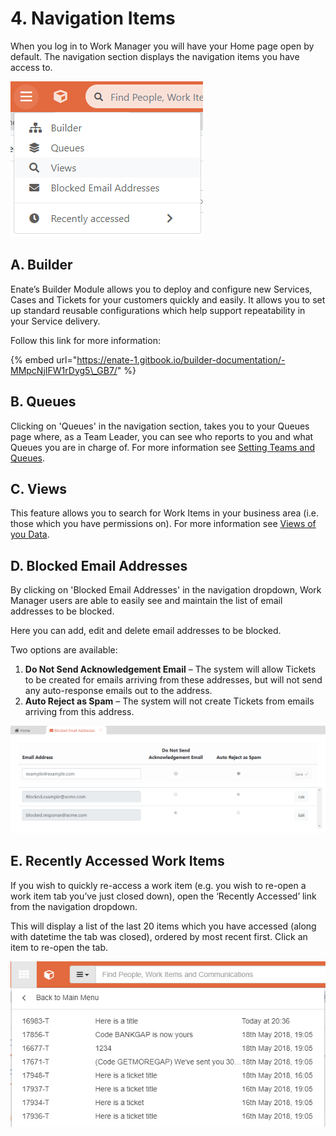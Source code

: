 # 4. Navigation Items

When you log in to Work Manager you will have your Home page open by default. The navigation section displays the navigation items you have access to.

![](.gitbook/assets/0%20%289%29.png)

## A. Builder

Enate’s Builder Module allows you to deploy and configure new Services, Cases and Tickets for your customers quickly and easily. It allows you to set up standard reusable configurations which help support repeatability in your Service delivery.

Follow this link for more information:

{% embed url="https://enate-1.gitbook.io/builder-documentation/-MMpcNjIFW1rDyg5\_GB7/" %}



## B. Queues

Clicking on 'Queues' in the navigation section, takes you to your Queues page where, as a Team Leader, you can see who reports to you and what Queues you are in charge of. For more information see [Setting Teams and Queues](2.-team-leader-setting-your-teams-and-queues.md).

## C. Views

This feature allows you to search for Work Items in your business area \(i.e. those which you have permissions on\). For more information see [Views of you Data](10.-views-of-your-data.md).

## D. Blocked Email Addresses

By clicking on 'Blocked Email Addresses' in the navigation dropdown, Work Manager users are able to easily see and maintain the list of email addresses to be blocked. 

Here you can add, edit and delete email addresses to be blocked.

Two options are available:

1. **Do Not Send Acknowledgement Email** – The system will allow Tickets to be created for emails arriving from these addresses, but will not send any auto-response emails out to the address.
2. **Auto Reject as Spam** – The system will not create Tickets from emails arriving from this address.

![](.gitbook/assets/2%20%281%29.png)

## E. Recently Accessed Work Items

If you wish to quickly re-access a work item \(e.g. you wish to re-open a work item tab you’ve just closed down\), open the ‘Recently Accessed’ link from the navigation dropdown.

This will display a list of the last 20 items which you have accessed \(along with datetime the tab was closed\), ordered by most recent first. Click an item to re-open the tab.

![](.gitbook/assets/4.png)

